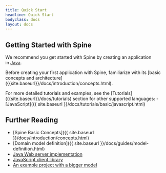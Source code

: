 ```yaml
---
title: Quick Start
headline: Quick Start
bodyclass: docs
layout: docs
---
```

<h2 class="top">Getting Started with Spine</h2>

We recommend you get started with Spine by creating an application in&nbsp;[Java](java.html).
<p class="note">Before creating your first application with Spine, familiarize with its 
[basic concepts and architecture]({{site.baseurl}}/docs/introduction/concepts.html).</p>
For more detailed tutorials and examples, see the [Tutorials]({{site.baseurl}}/docs/tutorials) 
section for other supported languages:
 - [JavaScript]({{ site.baseurl }}/docs/tutorials/basic/javascript.html)

## Further Reading
  * [Spine Basic Concepts]({{ site.baseurl }}/docs/introduction/concepts.html)
  * [Domain model definition]({{ site.baseurl }}/docs/guides/model-definition.html)
  * [Java Web server implementation](https://github.com/SpineEventEngine/web)
  * [JavaScript client library](https://www.npmjs.com/package/spine-web)
  * [An example project with a bigger model](https://github.com/SpineEventEngine/todo-list)
